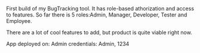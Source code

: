 First build of my BugTracking tool. It has role-based athorization and access to features. So far there is 5 roles:Admin, Manager, Developer, Tester and Employee.

There are a lot of cool features to add, but product is quite viable right now.

App deployed on:
Admin credentials: Admin, 1234